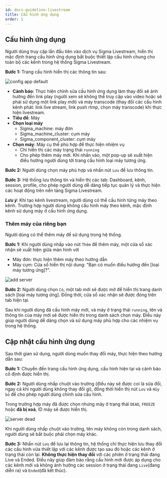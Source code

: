 ```yaml
---
id: docs-guideline-livestream
title: Cấu hình ứng dụng
order: 1
---
```


## Cấu hình ứng dụng

Người dùng truy cập lần đầu tiên vào dịch vụ Sigma Livestream, hiển thị mặc định trang cấu hình ứng dụng bắt buộc thiết lập cấu hình chung cho toàn bộ các kênh trong hệ thống Sigma Livestream.

**Bước 1:** Trang cấu hình hiển thị các thông tin sau:

![config app default](/images/livestream/config-app-default.png)

- **Cảnh báo**: Thực hiện chỉnh sửa cấu hình ứng dụng làm thay đổi sẽ ảnh hưởng đến link play (người xem sẽ không thể truy cập vào video hoặc sẽ phải sử dụng một link play mới) và máy transcode (thay đổi các cấu hình kênh phát: link live stream, link push rtmp, chọn máy transcode) khi thực hiện livestream.
- **Tiêu đề**: Máy
- **Chọn loại máy**
  - Sigma_machine: máy đơn
  - Sigma_machine_cluster: cụm máy
  - Sigma_component_cluster: cụm máy
- **Chọn máy**: Máy cụ thể phù hợp để thực hiện nhiệm vụ
  - Chỉ hiển thị các máy trạng thái `running`
  - Cho phép thêm máy mới. Khi nhấn vào, một pop-up sẽ xuất hiện điều hướng người dùng tới trang cấu hình loại máy tương ứng.

**Bước 2:** Người dùng chọn máy phù hợp và nhấn nút `Lưu` để lưu thông tin.

**Bước 3:** Hệ thống lưu thông tin và hiển thị các tab: Dashboard, kênh, session, profile, cho phép người dùng dễ dàng tiếp tục quản lý và thực hiện các hoạt động trên nền tảng Sigma Livestream.

_**Lưu ý**_: Khi tạo kênh livestream, người dùng có thể cấu hình từng máy theo kênh. Trường hợp người dùng không cấu hình máy theo kênh, mặc định kênh sử dụng máy ở cấu hình ứng dụng.

### Thêm máy của riêng bạn

Người dùng có thể thêm máy để sử dụng trong hệ thống.

**Bước 1:** Khi người dùng nhấp vào nút `Thêm` để thêm máy, một cửa sổ xác nhận sẽ xuất hiện giữa màn hình với

- Máy đơn: thực hiện thêm máy theo hướng dẫn
- Máy cụm: Cửa sổ hiển thị nội dung: "Bạn có muốn điều hướng đến [loại máy tương ứng]?".

![add server](/images/livestream/add-server.png)

**Bước 2:** Người dùng chọn `Có`, một tab mới sẽ được mở để hiển thị trang danh sách [loại máy tương ứng]. Đồng thời, cửa sổ xác nhận sẽ được đóng trên tab hiện tại.

Sau khi người dùng đã cấu hình máy mới, và máy ở trạng thái `running`, tên và thông tin của máy mới sẽ được hiển thị trong danh sách chọn máy. Điều này giúp người dùng dễ dàng chọn và sử dụng máy phù hợp cho các nhiệm vụ trong hệ thống.

## Cập nhật cấu hình ứng dụng

Sau thời gian sử dụng, người dùng muốn thay đổi máy, thực hiện theo hướng dẫn sau:

**Bước 1:** Chuyển đến trang cấu hình ứng dụng, cấu hình hiện tại và cảnh báo cố định được hiển thị.

**Bước 2:** Người dùng nhấp chuột vào trường (điều này sẽ được coi là sửa đổi, ngay cả khi người dùng không thay đổi gì), đồng thời hiển thị nút `Lưu` và `Hủy bỏ` để cho phép người dùng chỉnh sửa cấu hình.

Trong trường hợp máy đã được chọn nhưng máy ở trạng thái `DEAD`, `FREEZE` hoặc **đã bị xoá**, ID máy sẽ được hiển thị.

![server dead](/images/livestream/server-dead.png)

Khi người dùng nhấp chuột vào trường, tên máy không còn trong danh sách, người dùng sẽ bắt buộc phải chọn máy khác.

**Bước 3:** Nhấn nút `Lưu` để lưu lại thông tin, hệ thống chỉ thực hiện lưu thay đổi các cấu hình vừa thiết lập với các kênh được tạo sau đó hoặc các kênh ở trạng thái còn lại. **Không thực hiện thay đổi** với các phiên ở trạng thái đang Live và Ended. Điều này giúp đảm bảo rằng cấu hình mới được áp dụng cho các kênh mới và không ảnh hưởng các session ở trạng thái đang `Live`(đang diễn ra) và `Ended`(đã kết thúc).
